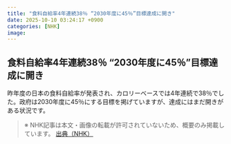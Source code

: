 ```yaml
---
title: "食料自給率4年連続38％ “2030年度に45％”目標達成に開き"
date: 2025-10-10 03:24:17 +0900
categories: [NHK]
image: 
---
```

## 食料自給率4年連続38％ “2030年度に45％”目標達成に開き

昨年度の日本の食料自給率が発表され、カロリーベースでは4年連続で38％でした。政府は2030年度に45％にする目標を掲げていますが、達成にはまだ開きがある状況です。

> ※ NHK記事は本文・画像の転載が許可されていないため、概要のみ掲載しています。
[出典（NHK）](http://www3.nhk.or.jp/news/html/20251010/k10014946331000.html)
